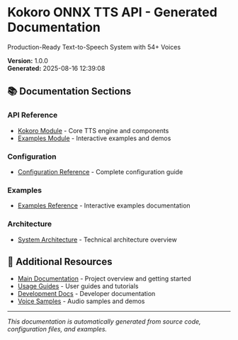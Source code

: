 # Kokoro ONNX TTS API - Generated Documentation

Production-Ready Text-to-Speech System with 54+ Voices

**Version:** 1.0.0  
**Generated:** 2025-08-16 12:39:08

## 📚 Documentation Sections

### API Reference
- [Kokoro Module](api/kokoro/) - Core TTS engine and components
- [Examples Module](api/examples/) - Interactive examples and demos

### Configuration
- [Configuration Reference](config/CONFIGURATION_REFERENCE.md) - Complete configuration guide

### Examples
- [Examples Reference](examples/EXAMPLES_REFERENCE.md) - Interactive examples documentation

### Architecture
- [System Architecture](architecture/SYSTEM_ARCHITECTURE.md) - Technical architecture overview

## 🔗 Additional Resources

- [Main Documentation](../../README.md) - Project overview and getting started
- [Usage Guides](../usage/) - User guides and tutorials
- [Development Docs](../development/) - Developer documentation
- [Voice Samples](../../samples/) - Audio samples and demos

---

*This documentation is automatically generated from source code, configuration files, and examples.*
